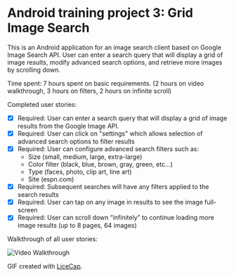 Android training project 3: Grid Image Search
==========================

This is an Android application for an image search client based on Google Image
Search API. User can enter a search query that will display a grid of image 
results, modify advanced search options, and retrieve more images by scrolling down.

Time spent: 7 hours spent on basic requirements. (2 hours on video walkthrough, 
3 hours on filters, 2 hours on infinite scroll)

Completed user stories:
 * [x] Required: User can enter a search query that will display a grid of image results from the Google Image API.
 * [x] Required: User can click on "settings" which allows selection of advanced search options to filter results
 * [x] Required: User can configure advanced search filters such as:
    * Size (small, medium, large, extra-large)
    * Color filter (black, blue, brown, gray, green, etc...)
    * Type (faces, photo, clip art, line art)
    * Site (espn.com)
 * [x] Required: Subsequent searches will have any filters applied to the search results
 * [x] Required: User can tap on any image in results to see the image full-screen
 * [x] Required: User can scroll down “infinitely” to continue loading more image results (up to 8 pages, 64 images)

Walkthrough of all user stories: 

![Video Walkthrough](anim_grid_image_search.gif)

GIF created with [LiceCap](http://www.cockos.com/licecap/).
